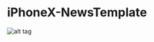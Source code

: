 # iPhoneX-NewsTemplate
![alt tag](https://dl.dropboxusercontent.com/s/rrsn1s5xs435wrx/Screen%20Shot%202018-07-31%20at%203.08.29%20PM.png "Description goes here")
